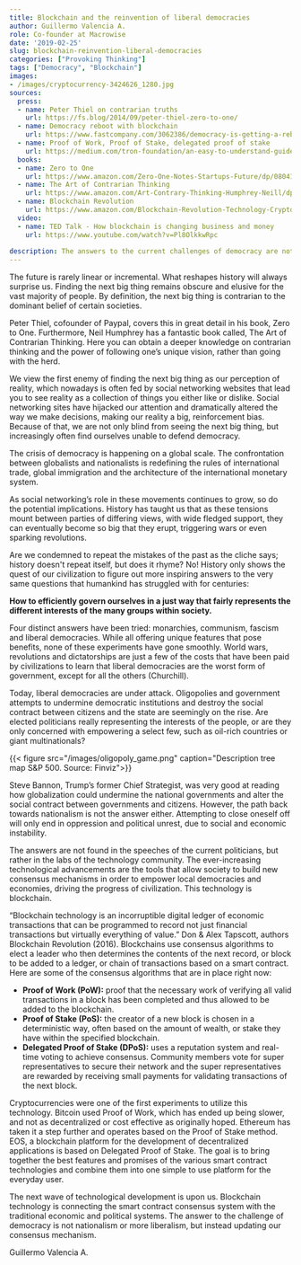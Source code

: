 ```yaml
---
title: Blockchain and the reinvention of liberal democracies 
author: Guillermo Valencia A.
role: Co-founder at Macrowise
date: '2019-02-25'
slug: blockchain-reinvention-liberal-democracies 
categories: ["Provoking Thinking"]
tags: ["Democracy", "Blockchain"]
images:
- /images/cryptocurrency-3424626_1280.jpg
sources:
  press:
  - name: Peter Thiel on contrarian truths
    url: https://fs.blog/2014/09/peter-thiel-zero-to-one/
  - name: Democracy reboot with blockchain
    url: https://www.fastcompany.com/3062386/democracy-is-getting-a-reboot-on-the-blockchain
  - name: Proof of Work, Proof of Stake, delegated proof of stake
    url: https://medium.com/tron-foundation/an-easy-to-understand-guide-to-pow-pos-dpos-consensus-mechanism-and-super-representative-eb1f5504a8e
  books:
  - name: Zero to One
    url: https://www.amazon.com/Zero-One-Notes-Startups-Future/dp/0804139296
  - name: The Art of Contrarian Thinking
    url: https://www.amazon.com/Art-Contrary-Thinking-Humphrey-Neill/dp/087004110X 
  - name: Blockchain Revolution
    url: https://www.amazon.com/Blockchain-Revolution-Technology-Cryptocurrencies-Changing/dp/151135769X
  video:
  - name: TED Talk - How blockchain is changing business and money
    url: https://www.youtube.com/watch?v=Pl8OlkkwRpc
  
description: The answers to the current challenges of democracy are not nationalism or more liberalism, but the updating of our mechanism to reach consensus. Technology will reshape the democracy of masses.
---
```

The future is rarely linear or incremental. What reshapes history will always surprise us.
Finding the next big thing remains obscure and elusive for the vast majority of people. By definition, the next big thing is contrarian to the dominant belief of certain societies.

Peter Thiel, cofounder of Paypal, covers this in great detail in his book, Zero to One. Furthermore, Neil Humphrey has a fantastic book called, The Art of Contrarian Thinking. Here you can obtain a deeper knowledge on contrarian thinking and the power of following one’s unique vision, rather than going with the herd.

We view the first enemy of finding the next big thing as our perception of reality, which nowadays is often fed by social networking websites that lead you to see reality as a collection of things you either like or dislike.  Social networking sites have hijacked our attention and dramatically altered the way we make decisions, making our reality a big, reinforcement bias. Because of that, we are not only blind from seeing the next big thing, but increasingly often find ourselves unable to defend democracy. 

The crisis of democracy is happening on a global scale. The confrontation between globalists and nationalists is redefining the rules of international trade, global immigration and the architecture of the international monetary system. 

As social networking’s role in these movements continues to grow, so do the potential implications. History has taught us that as these tensions mount between parties of differing views, with wide fledged support, they can eventually become so big that they erupt, triggering wars or even sparking revolutions. 

Are we condemned to repeat the mistakes of the past as the cliche says; history doesn't repeat itself, but does it rhyme? No! History only shows the quest of our civilization to figure out more inspiring answers to the very same questions that humankind has struggled with for centuries:

**How to efficiently govern ourselves in a just way that fairly represents the different interests of the many groups within society.**

Four distinct answers have been tried: monarchies, communism, fascism and liberal democracies. While all offering unique features that pose benefits, none of these experiments have gone smoothly.  World wars, revolutions and dictatorships are just a few of the costs that have been paid by civilizations to learn that liberal democracies are the worst form of government, except for all the others (Churchill).

Today, liberal democracies are under attack. Oligopolies and government attempts to undermine democratic institutions and destroy the social contract between citizens and the state are seemingly on the rise. Are elected politicians really representing the interests of the people, or are they only concerned with empowering a select few, such as oil-rich countries or giant multinationals?

{{< figure src="/images/oligopoly_game.png" caption="Description tree map S&P 500. Source: Finviz">}}

Steve Bannon, Trump’s former Chief Strategist, was very good at reading how globalization could undermine the national governments and alter the social contract between governments and citizens. However, the path back towards nationalism is not the answer either.  Attempting to close oneself off will only end in oppression and political unrest, due to social and economic instability.

The answers are not found in the speeches of the current politicians, but rather in the labs of the technology community.  The ever-increasing technological advancements are the tools that allow society to build new consensus mechanisms in order to empower local democracies and economies, driving the progress of civilization. This technology is blockchain.

“Blockchain technology is an incorruptible digital ledger of economic transactions that can be programmed to record not just financial transactions but virtually everything of value.” Don & Alex Tapscott, authors Blockchain Revolution (2016). Blockchains use consensus algorithms to elect a leader who then determines the contents of the next record, or block to be added to a ledger, or chain of transactions based on a smart contract. Here are some of the consensus algorithms that are in place right now:

- **Proof of Work (PoW):** proof that the necessary work of verifying all valid transactions in a block has been completed and thus allowed to be added to the blockchain. 
- **Proof of Stake (PoS):** the creator of a new block is chosen in a deterministic way, often based on the amount of wealth, or stake they have within the specified blockchain.
- **Delegated Proof of Stake (DPoS):** uses a reputation system and real-time voting to achieve consensus. Community members vote for super representatives to secure their network and the super representatives are rewarded by receiving small payments for validating transactions of the next block.

Cryptocurrencies were one of the first experiments to utilize this technology. Bitcoin used Proof of Work, which has ended up being slower, and not as decentralized or cost effective as originally hoped. Ethereum has taken it a step further and operates based on the Proof of Stake method. EOS, a blockchain platform for the development of decentralized applications is based on Delegated Proof of Stake. The goal is to bring together the best features and promises of the various smart contract technologies and combine them into one simple to use platform for the everyday user.

The next wave of technological development is upon us. Blockchain technology is connecting the smart contract consensus system with the traditional economic and political systems. The answer to the challenge of democracy is not nationalism or more liberalism, but instead updating our consensus mechanism. 

Guillermo Valencia A.
